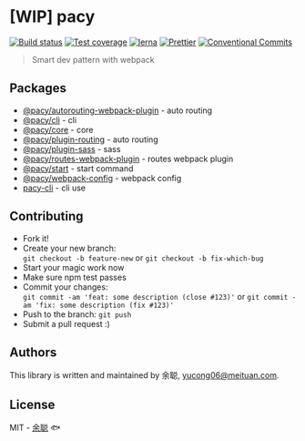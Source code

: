# \[WIP] pacy

[![Build status](https://img.shields.io/travis/余聪/pacy/master.svg?style=flat-square)](https://travis-ci.org/余聪/pacy)
[![Test coverage](https://img.shields.io/codecov/c/github/余聪/pacy.svg?style=flat-square)](https://codecov.io/github/余聪/pacy?branch=master)
[![lerna](https://img.shields.io/badge/maintained%20with-lerna-cc00ff.svg?style=flat-square)](https://lernajs.io/)
[![Prettier](https://img.shields.io/badge/code_style-prettier-ff69b4.svg?style=flat-square)](https://prettier.io/)
[![Conventional Commits](https://img.shields.io/badge/Conventional%20Commits-1.0.0-yellow.svg?style=flat-square)](https://conventionalcommits.org)

> Smart dev pattern with webpack

## Packages

- [@pacy/autorouting-webpack-plugin](packages/autorouting-webpack-plugin) - auto routing
- [@pacy/cli](packages/cli) - cli
- [@pacy/core](packages/core) - core
- [@pacy/plugin-routing](packages/plugin-routing) - auto routing
- [@pacy/plugin-sass](packages/plugin-sass) - sass
- [@pacy/routes-webpack-plugin](packages/routes-webpack-plugin) - routes webpack plugin
- [@pacy/start](packages/start) - start command
- [@pacy/webpack-config](packages/webpack-config) - webpack config
- [pacy-cli](packages/pacy-cli) - cli use

## Contributing

- Fork it!
- Create your new branch:\
  `git checkout -b feature-new` or `git checkout -b fix-which-bug`
- Start your magic work now
- Make sure npm test passes
- Commit your changes:\
  `git commit -am 'feat: some description (close #123)'` or `git commit -am 'fix: some description (fix #123)'`
- Push to the branch: `git push`
- Submit a pull request :)

## Authors

This library is written and maintained by 余聪, <a href="mailto:yucong06@meituan.com">yucong06@meituan.com</a>.

## License

MIT - [余聪](https://github.com/余聪) 🐟
